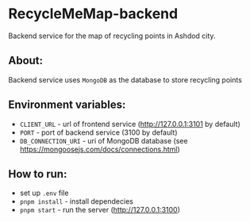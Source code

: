 # RecycleMeMap-backend

Backend service for the map of recycling points in Ashdod city.

## About:

Backend service uses `MongoDB` as the database to store recycling points

## Environment variables:

* `CLIENT_URL` - url of frontend service (http://127.0.0.1:3101 by default)
* `PORT` - port of backend service (3100 by default)
* `DB_CONNECTION_URI` - uri of MongoDB database (see https://mongoosejs.com/docs/connections.html)

## How to run:

* set up `.env` file
* `pnpm install` - install dependecies
* `pnpm start` - run the server (http://127.0.0.1:3100)